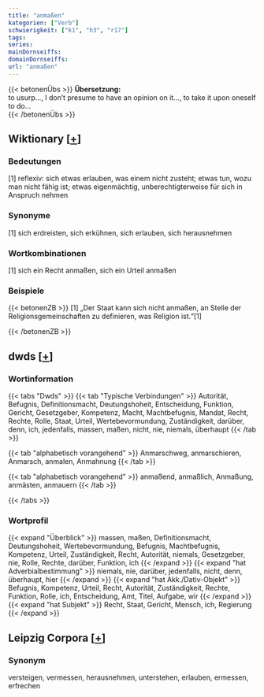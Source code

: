 ```yaml
---
title: "anmaßen"
kategorien: ["Verb"]
schwierigkeit: ["k1", "h3", "r17"]
tags:
series:
mainDornseiffs:
domainDornseiffs:
url: "anmaßen"
---
```


{{< betonenÜbs >}}
**Übersetzung:**  
to usurp..., I don’t presume to have an opinion on it..., to take it upon oneself to do...  
{{< /betonenÜbs >}}

## Wiktionary [[+](https://de.wiktionary.org/wiki/anmaßen)]

### Bedeutungen
[1] reflexiv: sich etwas erlauben, was einem nicht zusteht; etwas tun, wozu man nicht fähig ist; etwas eigenmächtig, unberechtigterweise für sich in Anspruch nehmen  

### Synonyme
[1] sich erdreisten, sich erkühnen, sich erlauben, sich herausnehmen  

### Wortkombinationen
[1] sich ein Recht anmaßen, sich ein Urteil anmaßen  

### Beispiele
{{< betonenZB >}}
[1] „Der Staat kann sich nicht anmaßen, an Stelle der Religionsgemeinschaften zu definieren, was Religion ist.“[1]  

{{< /betonenZB >}}


## dwds [[+](https://www.dwds.de/wb/anmaßen)]

### Wortinformation
{{< tabs "Dwds" >}}
{{< tab "Typische Verbindungen" >}}
Autorität, Befugnis, Definitionsmacht, Deutungshoheit, Entscheidung, Funktion, Gericht, Gesetzgeber, Kompetenz, Macht, Machtbefugnis, Mandat, Recht, Rechte, Rolle, Staat, Urteil, Wertebevormundung, Zuständigkeit, darüber, denn, ich, jedenfalls, massen, maßen, nicht, nie, niemals, überhaupt
{{< /tab >}}

{{< tab "alphabetisch vorangehend" >}}
Anmarschweg, anmarschieren, Anmarsch, anmalen, Anmahnung
{{< /tab >}}

{{< tab "alphabetisch vorangehend" >}}
anmaßend, anmaßlich, Anmaßung, anmästen, anmauern
{{< /tab >}}

{{< /tabs >}}

### Wortprofil
{{< expand "Überblick" >}} massen, maßen, Definitionsmacht, Deutungshoheit, Wertebevormundung, Befugnis, Machtbefugnis, Kompetenz, Urteil, Zuständigkeit, Recht, Autorität, niemals, Gesetzgeber, nie, Rolle, Rechte, darüber, Funktion, ich {{< /expand >}}
{{< expand "hat Adverbialbestimmung" >}} niemals, nie, darüber, jedenfalls, nicht, denn, überhaupt, hier {{< /expand >}}
{{< expand "hat Akk./Dativ-Objekt" >}} Befugnis, Kompetenz, Urteil, Recht, Autorität, Zuständigkeit, Rechte, Funktion, Rolle, ich, Entscheidung, Amt, Titel, Aufgabe, wir {{< /expand >}}
{{< expand "hat Subjekt" >}} Recht, Staat, Gericht, Mensch, ich, Regierung {{< /expand >}}

## Leipzig Corpora [[+](https://corpora.uni-leipzig.de/en/res?word=anmaßen&corpusId=deu_newscrawl-public_2018)]


### Synonym
versteigen, vermessen, herausnehmen, unterstehen, erlauben, ermessen, erfrechen

